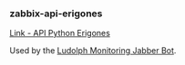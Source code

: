 ### zabbix-api-erigones

[Link - API Python Erigones](https://github.com/erigones/zabbix-api)

Used by the [Ludolph Monitoring Jabber Bot](https://github.com/erigones/Ludolph).
